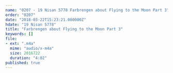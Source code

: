 ```yaml
---
name: "0207 - 19 Nisan 5778 Farbrengen about Flying to the Moon Part 3"
order: "0207"
date: "2018-03-22T15:23:21.000000Z"
hdate: "19 Nisan 5778"
title: "Farbrengen about Flying to the Moon Part 3"
keywords: []
file:
- ext: ".m4a"
  mime: "audio/x-m4a"
  size: 2016722
  duration: "4:02"
published: true
---
```


